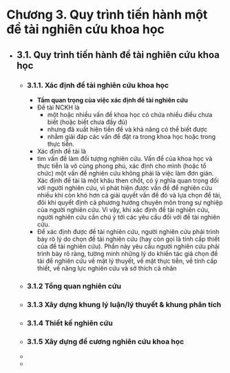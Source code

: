 # Chương 3. Quy trình tiến hành một đề tài nghiên cứu khoa học
- ## 3.1. Quy trình tiến hành đề tài nghiên cứu khoa học
	- ### 3.1.1. Xác định đề tài nghiên cứu khoa học
		- **Tầm quan trọng của việc xác định đề tài nghiên cứu**
		- Đề tài NCKH là
			- một hoặc nhiều vấn đề khoa học có chứa nhiều điều chưa biết (hoặc biết chưa đầy đủ)
			- nhưng đã xuất hiện tiền đề và khả năng có thể biết được
			- nhằm giải đáp các vấn đề đặt ra trong khoa học hoặc trong thực tiễn.
		- Xác định đề tài là
		- tìm vấn đề làm đối tượng nghiên cứu. Vấn đề của khoa học và thực tiễn là vô cùng phong phú, xác định cho mình (hoặc tổ chức) một vấn đề nghiên cứu không phải là việc làm đơn giản. Xác định đề tài là một khâu then chốt, có ý nghĩa quan trọng đối với người nghiên cứu, vì phát hiện được vấn đề để nghiên cứu nhiều khi còn khó hơn cả giải quyết vấn đề đó và lựa chọn để tài, đôi khi quyết định cả phương hướng chuyên môn trong sự nghiệp của người nghiên cứu. Vì vậy, khi xác định đề tài nghiên cứu, người nghiên cứu cần chú ý tới các yêu cầu đối với đề tài nghiên cứu.
		- Để xác định được đề tài nghiên cứu, người nghiên cứu phải trình bày rõ lý do chọn đề tài nghiên cứu (hay còn gọi là tính cấp thiết của đề tài nghiên cứu). Phần này yêu cầu người nghiên cứu phải trình bày rõ ràng, tường minh những lý do khiến tác giả chọn đề tài để nghiên cứu về mặt lý thuyết, về mặt thực tiễn, về tính cấp thiết, về năng lực nghiên cứu và sở thích cả nhân
	- ### 3.1.2 Tổng quan nghiên cứu
	- ### 3.1.3 Xây dựng khung lý luận/lý thuyết & khung phân tích
	- ### 3.1.4 Thiết kế nghiên cứu
	- ### 3.1.5 Xây dựng đề cương nghiên cứu khoa học
	-
	-
